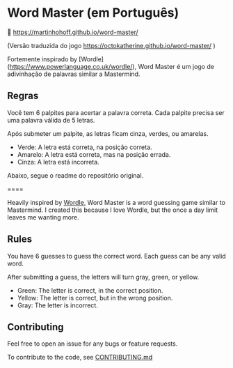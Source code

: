 # Word Master (em Português)

🔗 https://martinhohoff.github.io/word-master/

(Versão traduzida do jogo https://octokatherine.github.io/word-master/ )

Fortemente inspirado by [Wordle] (https://www.powerlanguage.co.uk/wordle/), Word Master é um jogo de adivinhação de palavras similar a Mastermind. 

## Regras

Você tem 6 palpites para acertar a palavra correta.
Cada palpite precisa ser uma palavra válida de 5 letras.

Após submeter um palpite, as letras ficam cinza, verdes, ou amarelas.

- Verde: A letra está correta, na posição correta.
- Amarelo: A letra está correta, mas na posição errada.
- Cinza: A letra está incorreta.


Abaixo, segue o readme do repositório original.

====

Heavily inspired by [Wordle](https://www.powerlanguage.co.uk/wordle/), Word Master is a word guessing game similar to Mastermind. I created this because I love Wordle, but the once a day limit leaves me wanting more.

## Rules

You have 6 guesses to guess the correct word.
Each guess can be any valid word.

After submitting a guess, the letters will turn gray, green, or yellow.

- Green: The letter is correct, in the correct position.
- Yellow: The letter is correct, but in the wrong position.
- Gray: The letter is incorrect.

## Contributing

Feel free to open an issue for any bugs or feature requests.

To contribute to the code, see [CONTRIBUTING.md](https://github.com/octokatherine/word-master/blob/main/CONTRIBUTING.md)
